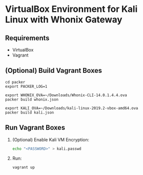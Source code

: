 # VirtualBox Environment for Kali Linux with Whonix Gateway

## Requirements
- VirtualBox
- Vagrant

## (Optional) Build Vagrant Boxes
```
cd packer
export PACKER_LOG=1

export WHONIX_OVA=~/Downloads/Whonix-CLI-14.0.1.4.4.ova
packer build whonix.json

export KALI_OVA=~/Downloads/kali-linux-2019.2-vbox-amd64.ova
packer build kali.json
```

## Run Vagrant Boxes

1. (Optional) Enable Kali VM Encryption:
   ```bash
   echo "<PASSWORD>" > kali.passwd
   ```

2. Run:
   ```bash
   vagrant up
   ```
